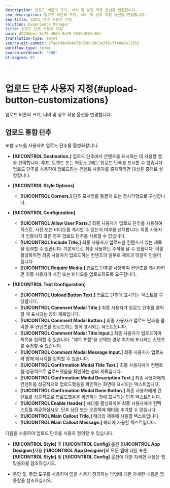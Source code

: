 ```yaml
---
description: 업로드 버튼의 크기, 너비 및 상호 작용 옵션을 변경합니다.
seo-description: 업로드 버튼의 크기, 너비 및 상호 작용 옵션을 변경합니다.
seo-title: 업로드 단추 사용자 지정
solution: Experience Manager
title: 업로드 단추 사용자 지정
uuid: d820bbec-8c76-4864-9e70-55394010c35d
translation-type: tm+mt
source-git-commit: 67aeb3de964473b326c88c3a3f81ff48a6a12652
workflow-type: tm+mt
source-wordcount: '398'
ht-degree: 8%

---
```



# 업로드 단추 사용자 지정{#upload-button-customizations}

업로드 버튼의 크기, 너비 및 상호 작용 옵션을 변경합니다.

## 업로드 통합 단추

포함 코드를 사용하여 업로드 단추를 활성화합니다.

* **[!UICONTROL Destination.]** 업로드 단추에서 콘텐츠를 표시하는 데 사용할 앱을 선택합니다. 투표, 트렌드 또는 저장소 2에는 업로드 단추를 표시할 수 없습니다. 업로드 단추를 사용하여 업로드하는 콘텐트 사용자를 중재하려면 대상을 중재로 설정합니다.
* **[!UICONTROL Style Options]**

   * **[!UICONTROL Corners.]** 단추 모서리를 둥글게 또는 정사각형으로 구성합니다.

* **[!UICONTROL Configuration]**

   * **[!UICONTROL Allow User Posts.]** 최종 사용자가 업로드 단추를 사용하여 텍스트, 사진 또는 비디오를 게시할 수 있는지 여부를 선택합니다. 최종 사용자가 인증되지 않은 경우 업로드 단추를 사용할 수 없습니다.
   * **[!UICONTROL Include Title.]** 최종 사용자가 업로드한 컨텐츠가 있는 제목을 입력할 수 있습니다. 기본적으로 최종 사용자는 주석을 달 수 있습니다. 이를 활성화하면 최종 사용자가 업로드하는 컨텐츠의 일부로 제목과 댓글이 만들어집니다.
   * **[!UICONTROL Require Media.]** 업로드 단추를 사용하여 컨텐츠를 게시하려면 최종 사용자가 사진 또는 비디오를 업로드하도록 요구합니다.

* **[!UICONTROL Text Configuration]**

   * **[!UICONTROL Upload Button Text.]** 업로드 단추에 표시되는 텍스트를 구성합니다.
   * **[!UICONTROL Comment Modal Title.]** 최종 사용자가 업로드 단추를 클릭할 때 표시되는 창의 제목입니다.
   * **[!UICONTROL Comment Modal Button.]** 최종 사용자가 업로드 단추를 클릭한 후 컨텐츠를 업로드하는 창에 표시되는 텍스트입니다.
   * **[!UICONTROL Comment Modal Title Input.]** 최종 사용자가 업로드하여 제목을 입력할 수 있습니다. &quot;제목 포함&quot;을 선택한 경우 여기에 표시되는 컨텐츠를 수정할 수 있습니다.
   * **[!UICONTROL Comment Modal Message Input.]** 최종 사용자가 업로드와 함께 메시지를 입력할 수 있습니다.
   * **[!UICONTROL Confirmation Modal Title Text.]** 최종 사용자에게 컨텐트를 성공적으로 업로드했음을 확인하는 창의 제목입니다.
   * **[!UICONTROL Confirmation Modal Description Text.]** 최종 사용자에게 컨텐트를 성공적으로 업로드했음을 확인하는 화면에 표시되는 텍스트입니다.
   * **[!UICONTROL Confirmation Modal Done Button.]** 최종 사용자에게 컨텐트를 성공적으로 업로드했음을 확인하는 창에 표시되는 단추 텍스트입니다.
   * **[!UICONTROL Enable Header.]** 헤더를 활성화하여 최종 사용자에게 컨텍스트를 제공하십시오. 단추 상단 또는 오른쪽에 헤더를 추가할 수 있습니다.
   * **[!UICONTROL Main Callout Title.]** 헤더의 제목에 사용할 텍스트입니다.
   * **[!UICONTROL Main Callout Message.]** 헤더에 사용할 텍스트입니다.

다음을 사용하여 업로드 단추를 사용자 정의할 수 있습니다.

* **[!UICONTROL Style]** 및  **[!UICONTROL Config]** 옵션  **[!UICONTROL App Designer]**&#x200B;사용 **[!UICONTROL App Designer]**&#x200B;의 모든 앱에 대한 표준 **[!UICONTROL Style]** 및 **[!UICONTROL Config]** 옵션에 대한 자세한 내용은 앱 맞춤화를 참조하십시오.

* 통합 툴. 통합 도구를 사용하여 앱을 사용자 정의하는 방법에 대한 자세한 내용은 앱 통합을 참조하십시오.

